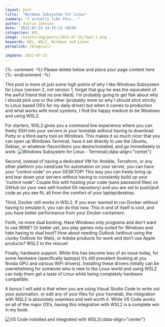 ```yaml
---
layout: post
title:  "Windows Subsystem for Linux"
summary: "I actually like this..."
author: Justin Johnson
date: '2022-07-15 14:35:23 +0530'
categories: WSL
image: /assets/img/posts/2022-07-15/feat-1.png
keywords: WSL, WSL2, Windows and Linux
permalink: /blog/wsl/

imgdate: 2022-07-15
---
```


{%- comment -%} Please delete below and place your page content here {%- endcomment -%}


This post is more of just some high points of why I like Windows Subsystem for Linux (version 2, not version 1, forget that guy he was the equivalent of the awful friend that no one liked). I’m probably going to get flak about why I should pick one or the other (probably more so why I should stick strictly to Linux based OS’s for my daily driver) but when it comes to production and what works with most systems, I find the happy medium to be Windows and using WSL2.

For starters, WSL2 gives you a command line experience where you can freely SSH into your servers in your homelab without having to download Putty or a third-party tool on Windows. This makes it so much nicer that you can open up Windows Terminal, have it set directly to use the Ubuntu, Debian, or whatever flavor/distro you desire/installed, and go immediately to work:
![Windows Subsystem for Linux - Terminal](/assets/img/posts/{{page.imgdate}}/2.png){:data-align="center"}

Second, instead of having a dedicated VM for Ansible, Terraform, or any other platform you need/use for automation on your server, you can have your “control node” on your DESKTOP! This way you can freely bring up and tear down your servers without having to constantly build up your “control node”. Couple this with hosting your code (sans password files) on GitHub (or your own self-hosted Git repository) and you are set to push/pull code as you see fit, all from the comfort of your laptop/desktop.

Third, Docker still works in WSL2. If you ever wanted to run Docker without having to emulate it, you can do that now. This in and of itself is cool, and you have better performance from your Docker containers.

Forth, no more dual booting. Have Windows only programs and don’t want to use WINE? Or better yet, you play games only suited for Windows and hate having to dual boot? How about needing Outlook (without using the clunky Outlook for Web), or Adobe products for work and don’t use Apple products? WSL2 to the rescue!

Finally, hardware support. While this has become less of an issue today, for some hardware (specifically laptops) it’s still prevalent (looking at you Nvidia GPU and various WiFi drivers). Installing these drivers initially can be overwhelming for someone who is new to the Linux world and using WSL2 can help them get a taste of Linux while being completely hardware compatible.

A bonus I will add is that when you are using Visual Studio Code to write out your automation, or edit any of your files for your homelab, the integration with WSL2 is absolutely seamless and well worth it. While VS Code works on all of the major OS’s, having this integration with WSL2 is a complete win in my book.

![VS Code installed and integrated with WSL2](/assets/img/posts/{{page.imgdate}}/3.png){:data-align="center"}

